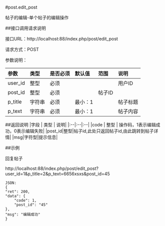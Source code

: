 #post.edit_post

帖子的编辑-单个帖子的编辑操作

##接口调用请求说明

接口URL：http://localhost:88/index.php/post/edit_post

请求方式：POST

参数说明：

|参数    |类型  |是否必须    |默认值    |范围             |说明|
|:--|:--|:--|:--|:--|:--|
|user_id    |整型    |必须 ||                               |用户ID|
|post_id    | 整型   | 必须                                ||帖子ID|
|p_title       |字符串 | 必须        |        最小：1   |     |帖子标题|
|p_text       | 字符串 | 必须  |              最小：1   ||     帖子内容|

##返回说明
|字段    |        类型   |      说明|
|:--|:--|:--|
|code    |            整型      |  操作码，1表示编辑成功，0表示编辑失败|
|post_id|整型|帖子id,此处只返回帖子id,由此跳转到帖子详情|
|msg|字符型|提示信息|

##示例

回复帖子

http://localhost:88/index.php/post/edit_post?user_id=1&p_title=2&p_text=6656xsxs&post_id=45

    JSON:
    {
	"ret": 200,
	"data": {
		"code": 1,
		"post_id": "45"
	},
	"msg": "编辑成功"
    }
